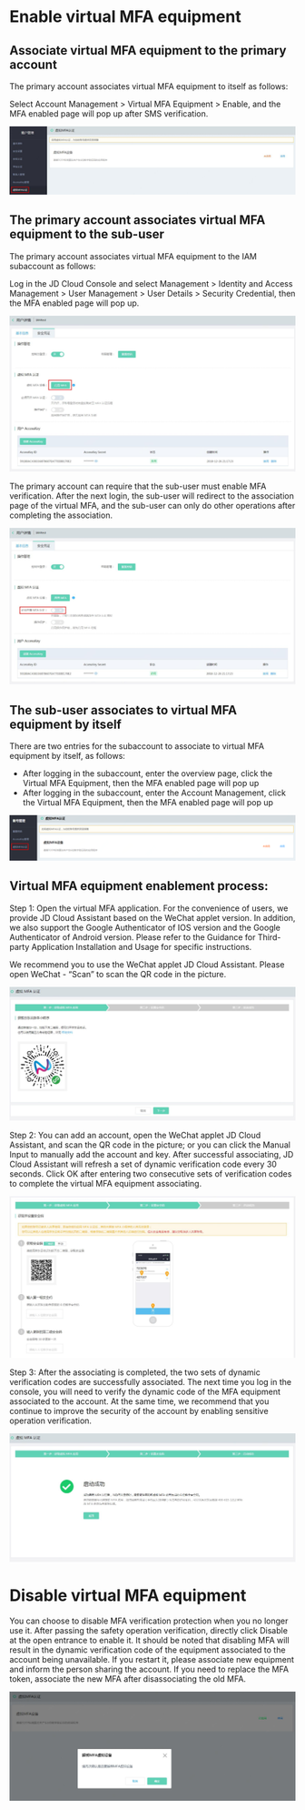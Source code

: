 # Enable virtual MFA equipment
## Associate virtual MFA equipment to the primary account
The primary account associates virtual MFA equipment to itself as follows:

Select Account Management > Virtual MFA Equipment > Enable, and the MFA enabled page will pop up after SMS verification.

![为主账号绑定虚拟MFA设备]( ../../../../image/IAM/Virtual-MFA-Device/为主账号绑定虚拟MFA设备.jpg)


## The primary account associates virtual MFA equipment to the sub-user
The primary account associates virtual MFA equipment to the IAM subaccount as follows:

Log in the JD Cloud Console and select Management > Identity and Access Management > User Management > User Details > Security Credential, then the MFA enabled page will pop up.

![主账号为子用户绑定虚拟MFA设备](../../../../image/IAM/Virtual-MFA-Device/主账号为子用户绑定虚拟MFA设备.jpg)

The primary account can require that the sub-user must enable MFA verification. After the next login, the sub-user will redirect to the association page of the virtual MFA, and the sub-user can only do other operations after completing the association.

![主账号要求子用户绑定虚拟MFA设备](../../../../image/IAM/Virtual-MFA-Device/主账号要求子用户绑定虚拟MFA设备.jpg)

## The sub-user associates to virtual MFA equipment by itself
There are two entries for the subaccount to associate to virtual MFA equipment by itself, as follows:

* After logging in the subaccount, enter the overview page, click the Virtual MFA Equipment, then the MFA enabled page will pop up
* After logging in the subaccount, enter the Account Management, click the Virtual MFA Equipment, then the MFA enabled page will pop up

![子用户自行绑定虚拟MFA设备](../../../../image/IAM/Virtual-MFA-Device/子账号自行绑定虚拟MFA设备.png)

## Virtual MFA equipment enablement process:
Step 1: Open the virtual MFA application. For the convenience of users, we provide JD Cloud Assistant based on the WeChat applet version. In addition, we also support the Google Authenticator of IOS version and the Google Authenticator of Android version. Please refer to the Guidance for Third-party Application Installation and Usage for specific instructions.

We recommend you to use the WeChat applet JD Cloud Assistant. Please open WeChat - “Scan” to scan the QR code in the picture.

![虚拟MFA设备启用流程1](../../../../image/IAM/Virtual-MFA-Device/虚拟MFA设备启用流程1.jpg)

Step 2: You can add an account, open the WeChat applet JD Cloud Assistant, and scan the QR code in the picture; or you can click the Manual Input to manually add the account and key. After successful associating, JD Cloud Assistant will refresh a set of dynamic verification code every 30 seconds. Click OK after entering two consecutive sets of verification codes to complete the virtual MFA equipment associating.

![虚拟MFA设备启用流程2](../../../../image/IAM/Virtual-MFA-Device/虚拟MFA设备启用流程2.jpg)

Step 3: After the associating is completed, the two sets of dynamic verification codes are successfully associated. The next time you log in the console, you will need to verify the dynamic code of the MFA equipment associated to the account. At the same time, we recommend that you continue to improve the security of the account by enabling sensitive operation verification. 

![虚拟MFA设备启用流程3](../../../../image/IAM/Virtual-MFA-Device/虚拟MFA设备启用流程3.jpg)


# Disable virtual MFA equipment
You can choose to disable MFA verification protection when you no longer use it. After passing the safety operation verification, directly click Disable at the open entrance to enable it. It should be noted that disabling MFA will result in the dynamic verification code of the equipment associated to the account being unavailable. If you restart it, please associate new equipment and inform the person sharing the account. If you need to replace the MFA token, associate the new MFA after disassociating the old MFA.

![禁用虚拟MFA设备](../../../../image/IAM/Virtual-MFA-Device/禁用虚拟MFA设备.jpg)
